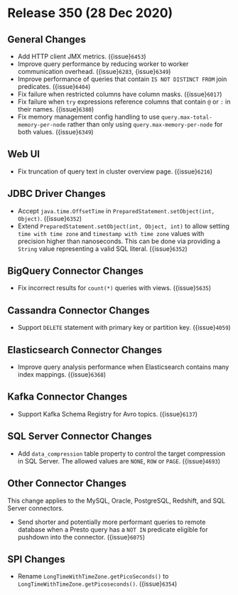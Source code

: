 # Release 350 (28 Dec 2020)

## General Changes

* Add HTTP client JMX metrics. ({issue}`6453`)
* Improve query performance by reducing worker to worker communication overhead. ({issue}`6283`, {issue}`6349`)
* Improve performance of queries that contain `IS NOT DISTINCT FROM` join predicates. ({issue}`6404`)
* Fix failure when restricted columns have column masks. ({issue}`6017`)
* Fix failure when `try` expressions reference columns that contain `@` or `:` in their names. ({issue}`6380`)
* Fix memory management config handling to use `query.max-total-memory-per-node`
  rather than only using `query.max-memory-per-node` for both values. ({issue}`6349`)

## Web UI

* Fix truncation of query text in cluster overview page. ({issue}`6216`)

## JDBC Driver Changes

* Accept `java.time.OffsetTime` in `PreparedStatement.setObject(int, Object)`. ({issue}`6352`)
* Extend `PreparedStatement.setObject(int, Object, int)` to allow setting `time with time zone` and `timestamp with time zone`
  values with precision higher than nanoseconds. This can be done via providing a `String` value representing a valid SQL literal. ({issue}`6352`)

## BigQuery Connector Changes

* Fix incorrect results for `count(*)` queries with views. ({issue}`5635`)

## Cassandra Connector Changes

* Support `DELETE` statement with primary key or partition key. ({issue}`4059`)

## Elasticsearch Connector Changes

* Improve query analysis performance when Elasticsearch contains many index mappings. ({issue}`6368`)

## Kafka Connector Changes

* Support Kafka Schema Registry for Avro topics. ({issue}`6137`)

## SQL Server Connector Changes

* Add `data_compression` table property to control the target compression in SQL Server.
  The allowed values are `NONE`, `ROW` or `PAGE`. ({issue}`4693`)

## Other Connector Changes

This change applies to the MySQL, Oracle, PostgreSQL, Redshift, and SQL Server connectors.

* Send shorter and potentially more performant queries to remote database when a Presto query has a `NOT IN`
  predicate eligible for pushdown into the connector. ({issue}`6075`)

## SPI Changes

* Rename `LongTimeWithTimeZone.getPicoSeconds()` to `LongTimeWithTimeZone.getPicoseconds()`. ({issue}`6354`)
